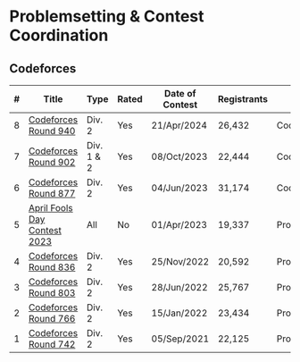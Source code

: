 # Problemsetting & Contest Coordination

## Codeforces

| # | Title | Type | Rated | Date of Contest | Registrants | Role |
| --- | ----- | ----- | --- | ------- | --- | ---- |
8 | [Codeforces Round 940](https://codeforces.com/contest/1957) | Div. 2 | Yes | 21/Apr/2024 | 26,432 | Coordinator
7 | [Codeforces Round 902](https://codeforces.com/contest/1876) | Div. 1 & 2 | Yes | 08/Oct/2023 | 22,444 | Coordinator
6 | [Codeforces Round 877](https://codeforces.com/contest/1838) | Div. 2 | Yes | 04/Jun/2023 | 31,174 | Coordinator
5 | [April Fools Day Contest 2023](https://codeforces.com/contest/1812) | All | No | 01/Apr/2023 | 19,337 | Problemsetter
4 | [Codeforces Round 836](https://codeforces.com/contest/1758) | Div. 2 | Yes | 25/Nov/2022 | 20,592 | Problemsetter
3 | [Codeforces Round 803](https://codeforces.com/contest/1698) | Div. 2 | Yes | 28/Jun/2022 | 25,767 | Problemsetter
2 | [Codeforces Round 766](https://codeforces.com/contest/1627) | Div. 2 | Yes | 15/Jan/2022 | 23,434 | Problemsetter
1 | [Codeforces Round 742](https://codeforces.com/contest/1567) | Div. 2 | Yes | 05/Sep/2021 | 22,125 | Problemsetter

<!--- X | [Codeforces Round XXX](https://codeforces.com/contest/XXXX) | Div. X | Yes | XX/Mon/202X | XX,XXX | ? --->
